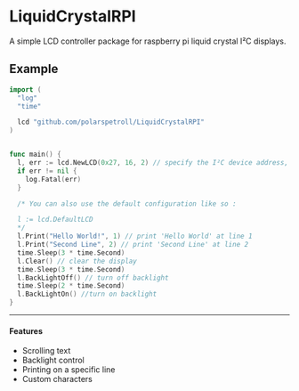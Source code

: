 # LiquidCrystalRPI
A simple LCD controller package for raspberry pi liquid crystal I²C displays.

## Example

```go
import (
  "log"
  "time"

  lcd "github.com/polarspetroll/LiquidCrystalRPI"
)


func main() {
  l, err := lcd.NewLCD(0x27, 16, 2) // specify the I²C device address, width and height
  if err != nil {
    log.Fatal(err)
  }

  /* You can also use the default configuration like so :

  l := lcd.DefaultLCD
  */
  l.Print("Hello World!", 1) // print 'Hello World' at line 1
  l.Print("Second Line", 2) // print 'Second Line' at line 2
  time.Sleep(3 * time.Second)
  l.Clear() // clear the display
  time.Sleep(3 * time.Second)
  l.BackLightOff() // turn off backlight
  time.Sleep(2 * time.Second)
  l.BackLightOn() //turn on backlight
}

```
---

#### Features

- Scrolling text  
- Backlight control
- Printing on a specific line
- Custom characters
